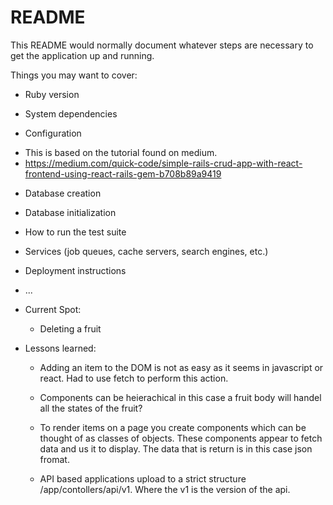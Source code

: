 # README

This README would normally document whatever steps are necessary to get the
application up and running.

Things you may want to cover:

* Ruby version

* System dependencies

* Configuration
- This is based on the tutorial found on medium.
- https://medium.com/quick-code/simple-rails-crud-app-with-react-frontend-using-react-rails-gem-b708b89a9419

* Database creation

* Database initialization

* How to run the test suite

* Services (job queues, cache servers, search engines, etc.)

* Deployment instructions

* ...

* Current Spot:
    - Deleting a fruit

* Lessons learned:
    - Adding an item to the DOM is not as easy as it seems in javascript or react. Had to use fetch to perform this action. 

    - Components can be heierachical in this case a fruit body will handel all the states of the fruit? 

    - To render items on a page you create components which can be thought of as classes of objects. These components appear to fetch data and us it to display. The data that is return is in this case json fromat.

    - API based applications upload to a strict structure /app/contollers/api/v1. Where the v1 is the version of the api. 
